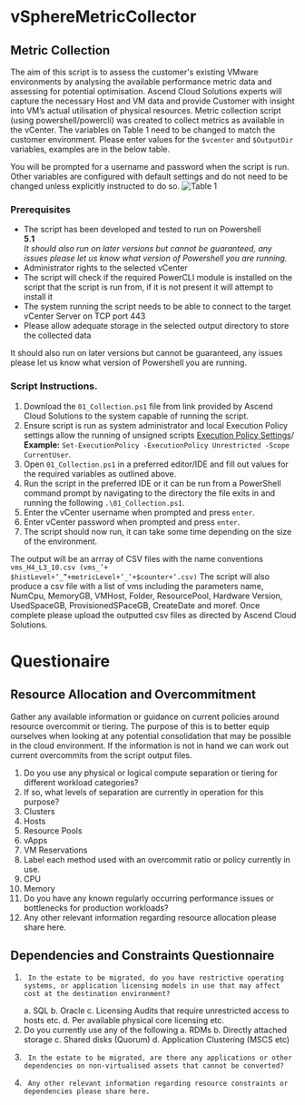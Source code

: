 # vSphereMetricCollector

## Metric Collection
The aim of this script is to assess the customer's existing VMware
environments by analysing the available performance metric data and assessing for potential optimisation. 
Ascend Cloud Solutions experts will capture the necessary Host and VM data and provide
Customer with insight into VM’s actual utilisation of physical resources.
Metric collection script (using powershell/powercli) was created to
collect metrics as available in the vCenter. The variables on Table 1
need to be changed to match the customer environment. Please enter values for the `$vcenter` and `$OutputDir` variables, examples are in the below table.

You will be prompted for a username and password when the script is run. Other variables are configured with default settings and do not need to be changed unless explicitly instructed to do so. 
![Table 1](https://github.com/user-attachments/assets/35fd7e69-b063-4507-aa3c-b57de058a9a6)

### Prerequisites 
- The script has been developed and tested to run on Powershell\
**5**.**1**\
*It should also run on later versions but cannot be guaranteed, any issues please let us know what version of Powershell you are running.*
- Administrator rights to the selected vCenter
- The script will check if the required PowerCLI module is installed on the script that the script is run from, if it is not present it will attempt to install it
- The system running the script needs to be able to connect to the target vCenter Server on TCP port 443
- Please allow adequate storage in the selected output directory to store the collected data

It should also run on later versions but cannot be guaranteed, any issues please let us know what version of Powershell you are running.

### Script Instructions.
1. Download the `01_Collection.ps1` file from link provided by Ascend Cloud Solutions to the system capable of running the script.
2. Ensure script is run as system administrator and local Execution Policy settings allow the running of unsigned scripts [Execution Policy Settings](https://learn.microsoft.com/en-us/powershell/module/microsoft.powershell.core/about/about_execution_policies?view=powershell-7.4)/ **Example:** `Set-ExecutionPolicy -ExecutionPolicy Unrestricted -Scope CurrentUser`.
3. Open `01_Collection.ps1` in a preferred editor/IDE and fill out values for the required variables as outlined above.
4. Run the script in the preferred IDE or it can be run from a PowerShell command prompt by navigating to the directory the file exits in and running the following `.\01_Collection.ps1`.
5. Enter the vCenter username when prompted and press `enter`.
6. Enter vCenter password when prompted and press `enter`.
7. The script should now run, it can take some time depending on the size of the environment.

The output will be an arrray of CSV files with the name conventions `vms_H4_L3_10.csv (vms_’+
$histLevel+’_”+metricLevel+’_’+$counter+’.csv)`
The script will also produce a csv file with a list of vms including the parameters name, NumCpu, MemoryGB, VMHost, Folder, ResourcePool, Hardware Version, UsedSpaceGB, ProvisionedSPaceGB, CreateDate and moref.
Once complete please upload the outputted csv files as directed by Ascend Cloud Solutions.

# Questionaire

## Resource Allocation and Overcommitment
Gather any available information or guidance on current policies around resource overcommit or tiering. The purpose of this is to better equip ourselves when looking at any potential consolidation that may be possible in the cloud environment. If the information is not in hand we can work out current overcommits from the script output files.

1.	Do you use any physical or logical compute separation or tiering for different workload categories?
2.	If so, what levels of separation are currently in operation for this purpose?
   3.	Clusters   
   2.	Hosts
   3.	Resource Pools
   4.	vApps
   5.	VM Reservations
3.	Label each method used with an overcommit ratio or policy currently in use.
   1.	CPU
   2.	Memory
4.	Do you have any known regularly occurring performance issues or bottlenecks for production workloads?
5.	Any other relevant information regarding resource allocation please share here.


## Dependencies and Constraints Questionnaire

1.		In the estate to be migrated, do you have restrictive operating systems, or application licensing models in use that may affect cost at the destination environment?
   a.	SQL
   b.	Oracle
   c.	Licensing Audits that require unrestricted access to hosts etc.
   d.	Per available physical core licensing etc.
2.	Do you currently use any of the following
   a.	RDMs
   b.	Directly attached storage
   c.	Shared disks (Quorum)
   d.	Application Clustering (MSCS etc)
3.		In the estate to be migrated, are there any applications or other dependencies on non-virtualised assets that cannot be converted?
4.		Any other relevant information regarding resource constraints or dependencies please share here.



   

